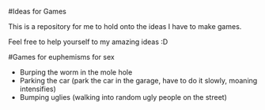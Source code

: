 #Ideas for Games

This is a repository for me to hold onto the ideas I have to make games.

Feel free to help yourself to my amazing ideas :D

#Games for euphemisms for sex

* Burping the worm in the mole hole
* Parking the car (park the car in the garage, have to do it slowly, moaning intensifies)
* Bumping uglies (walking into random ugly people on the street)

